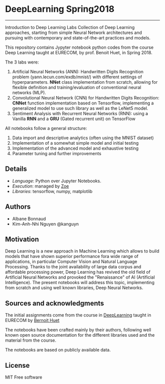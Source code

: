 # DeepLearning Spring2018
----------
Introduction to Deep Learning Labs
Collection of Deep Learning approaches, starting from simple Neural Network architectures and pursuing with contemporary and state-of-the-art practices and models.  

This repository contains Jypyter notebook python codes from the course Deep Learning taught at EURECOM, by prof. Benoit Huet, in Spring 2018.

The 3 labs were:
1. Artificial Neural Networks (ANN): Handwritten Digits Recognition problem (yann.lecun.com/exdb/mnist/) with different settings of hyperparameters. **NNet** class implementation from scratch, allowing for flexible definition and training/evaluation of conventional neural networks (MLP).
2. Convolutional Neural Network (CNN) for Handwritten Digits Recognition: **CNNet** function implementation based on Tensorflow, implementing a generalized model to use such library as well as the LeNet5 model.
3. Sentiment Analysis with Recurrent Neural Networks (RNN): using a Vanilla **RNN** and a **GRU** (Gated recurrent unit) on TensorFlow

All notebooks follow a general structure:
1. Data import and descriptive analytics (often using the MNIST dataset)
2. Implementation of a somewhat simple model and initial testing
3. Implementation of the advanced model and exhaustive testing
4. Parameter tuning and further improvements

## Details
* _Language_: Python over Jupyter Notebooks.
* _Execution_: managed by [Zoe](http://zoe-analytics.eu/)
* _Libraries_: tensorflow, numpy, matplotlib

## Authors 
* Albane Bonnaud
* Kim-Anh-Nhi Nguyen @kanguyn

## Motivation
Deep Learning is a new approach in Machine Learning which allows to build models that have shown superior performance fora wide range of applications, in particular Computer Vision and Natural Language Processing. Thanks to the joint availability of large data corpus and affordable processing power, Deep Learning has revived the old field  of Artificial Neural Networks and provoked the "Renaissance" of AI (Artificial Intelligence).  The present notebooks will address this topic, implementing from scratch and using well known libraries, Deep Neural Networks.

## Sources and acknowledgments
The initial assignments come from the course in [DeepLearning](www.eurecom.fr/en/course/DeepLearning-2018Spring) taught in EURECOM by [Bernoit Huet](http://www.eurecom.fr/~huet/)

The notebooks have been crafted mainly by their authors, following well known open source documentation for the different libraries used and the material from the course.

The notebooks are based on publicly available data.

## License
MIT Free software
